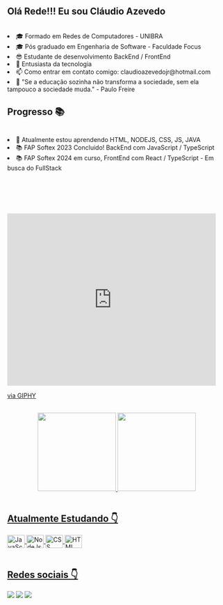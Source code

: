 ## Olá Rede!!! Eu sou Cláudio Azevedo
<br>
<li> 🎓 Formado em Redes de Computadores - UNIBRA
<li> 🎓 Pós graduado em Engenharia de Software - Faculdade Focus
<li>😎 Estudante de desenvolvimento BackEnd / FrontEnd
<li>💬 Entusiasta da tecnologia
<li>📫 Como entrar em contato comigo: claudioazevedojr@hotmail.com
<li>🚀 "Se a educação sozinha não transforma a sociedade, sem ela tampouco a sociedade muda." - Paulo Freire

## Progresso 📚
<br>
<li> 🌱 Atualmente estou aprendendo HTML, NODEJS, CSS, JS, JAVA
<li> 📚 FAP Softex 2023 Concluido! BackEnd com JavaScript / TypeScript
<li> 📚 FAP Softex 2024 em curso, FrontEnd com React / TypeScript - Em busca do FullStack</li>
<br>
<br>

<br><br>

<iframe src="https://giphy.com/embed/wLNuW1tCKRiPmDV5Y4" width="480" height="396" style="" frameBorder="0" class="giphy-embed" allowFullScreen></iframe><p><a href="https://giphy.com/gifs/wLNuW1tCKRiPmDV5Y4">via GIPHY</a></p>

<br>
<div align="center">
  <a href="https://github.com/claudioazevedojr">
  <img height="180em" src="https://github-readme-stats.vercel.app/api?username=ClaudioMoreiraJr&show_icons=true&theme=dracula&include_all_commits=true&count_private=true"/>
  <img height="180em" src="https://github-readme-stats.vercel.app/api/top-langs/?username=ClaudioMoreiraJr&layout=compact&langs_count=7&theme=dracula"/>
</div>
<br>
    
## Atualmente Estudando 👇

<div align="left>
  <img align="center" height="30" width="40" alt="Java" src="https://cdn.jsdelivr.net/gh/devicons/devicon/icons/java/java-original.svg">
  <img align="center" height="30" width="40" alt="JavaScript" src="https://cdn.jsdelivr.net/gh/devicons/devicon/icons/javascript/javascript-original.svg">
  <img align="center" height="30" width="40" alt="NodeJs" src="https://cdn.jsdelivr.net/gh/devicons/devicon/icons/nodejs/nodejs-plain.svg">
  <img align="center" height="30" width="40" alt="CSS" src="https://cdn.jsdelivr.net/gh/devicons/devicon/icons/css3/css3-original.svg">
  <img align="center" height="30" width="40" alt="HTML" src="https://cdn.jsdelivr.net/gh/devicons/devicon/icons/html5/html5-original.svg">
  
</div>

<br>

 ## Redes sociais 👇
<div align="left"> 
  <a href="https://www.linkedin.com/in/claudioazevedojr" target="_blank"><img src="https://img.shields.io/badge/LinkedIn-0077B5?style=for-the-badge&logo=linkedin&logoColor=white"></a>
  <a href = "mailto:claudioazevedojr@hotmail.com" target="_blank"><img src="https://img.shields.io/badge/Microsoft_Outlook-0078D4?style=for-the-badge&logo=microsoft-outlook&logoColor=white"></a>
  <a href="https://www.instagram.com/claudioazevedojr/" target="_blank"><img src="https://img.shields.io/badge/Instagram-E4405F?style=for-the-badge&logo=instagram&logoColor=white"></a>

